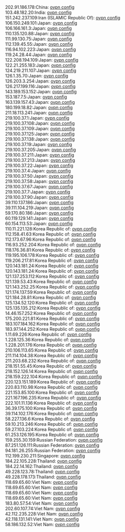 202.91.186.178:China: [ovpn config](vpn/202_91_186_178.ovpn)  
103.48.182.20:India: [ovpn config](vpn/103_48_182_20.ovpn)  
151.242.237.109:Iran (ISLAMIC Republic Of): [ovpn config](vpn/151_242_237_109.ovpn)  
106.150.249.101:Japan: [ovpn config](vpn/106_150_249_101.ovpn)  
106.166.161.3:Japan: [ovpn config](vpn/106_166_161_3.ovpn)  
110.135.120.88:Japan: [ovpn config](vpn/110_135_120_88.ovpn)  
111.99.130.75:Japan: [ovpn config](vpn/111_99_130_75.ovpn)  
112.139.45.55:Japan: [ovpn config](vpn/112_139_45_55.ovpn)  
116.94.102.223:Japan: [ovpn config](vpn/116_94_102_223.ovpn)  
119.24.28.44:Japan: [ovpn config](vpn/119_24_28_44.ovpn)  
122.208.194.109:Japan: [ovpn config](vpn/122_208_194_109.ovpn)  
122.21.255.183:Japan: [ovpn config](vpn/122_21_255_183.ovpn)  
124.219.211.107:Japan: [ovpn config](vpn/124_219_211_107.ovpn)  
126.1.35.70:Japan: [ovpn config](vpn/126_1_35_70.ovpn)  
126.203.3.254:Japan: [ovpn config](vpn/126_203_3_254.ovpn)  
126.217.199.116:Japan: [ovpn config](vpn/126_217_199_116.ovpn)  
143.189.153.152:Japan: [ovpn config](vpn/143_189_153_152.ovpn)  
153.187.7.5:Japan: [ovpn config](vpn/153_187_7_5.ovpn)  
163.139.157.43:Japan: [ovpn config](vpn/163_139_157_43.ovpn)  
180.199.18.82:Japan: [ovpn config](vpn/180_199_18_82.ovpn)  
211.18.113.241:Japan: [ovpn config](vpn/211_18_113_241.ovpn)  
219.100.37.1:Japan: [ovpn config](vpn/219_100_37_1.ovpn)  
219.100.37.108:Japan: [ovpn config](vpn/219_100_37_108.ovpn)  
219.100.37.109:Japan: [ovpn config](vpn/219_100_37_109.ovpn)  
219.100.37.125:Japan: [ovpn config](vpn/219_100_37_125.ovpn)  
219.100.37.138:Japan: [ovpn config](vpn/219_100_37_138.ovpn)  
219.100.37.19:Japan: [ovpn config](vpn/219_100_37_19.ovpn)  
219.100.37.205:Japan: [ovpn config](vpn/219_100_37_205.ovpn)  
219.100.37.211:Japan: [ovpn config](vpn/219_100_37_211.ovpn)  
219.100.37.213:Japan: [ovpn config](vpn/219_100_37_213.ovpn)  
219.100.37.22:Japan: [ovpn config](vpn/219_100_37_22.ovpn)  
219.100.37.4:Japan: [ovpn config](vpn/219_100_37_4.ovpn)  
219.100.37.50:Japan: [ovpn config](vpn/219_100_37_50.ovpn)  
219.100.37.58:Japan: [ovpn config](vpn/219_100_37_58.ovpn)  
219.100.37.67:Japan: [ovpn config](vpn/219_100_37_67.ovpn)  
219.100.37.7:Japan: [ovpn config](vpn/219_100_37_7.ovpn)  
219.100.37.90:Japan: [ovpn config](vpn/219_100_37_90.ovpn)  
39.110.137.186:Japan: [ovpn config](vpn/39_110_137_186.ovpn)  
39.111.104.219:Japan: [ovpn config](vpn/39_111_104_219.ovpn)  
59.170.80.186:Japan: [ovpn config](vpn/59_170_80_186.ovpn)  
60.119.129.141:Japan: [ovpn config](vpn/60_119_129_141.ovpn)  
60.154.113.53:Japan: [ovpn config](vpn/60_154_113_53.ovpn)  
110.11.221.128:Korea Republic of: [ovpn config](vpn/110_11_221_128.ovpn)  
112.158.41.63:Korea Republic of: [ovpn config](vpn/112_158_41_63.ovpn)  
112.173.67.96:Korea Republic of: [ovpn config](vpn/112_173_67_96.ovpn)  
116.93.252.204:Korea Republic of: [ovpn config](vpn/116_93_252_204.ovpn)  
118.176.36.81:Korea Republic of: [ovpn config](vpn/118_176_36_81.ovpn)  
119.195.106.178:Korea Republic of: [ovpn config](vpn/119_195_106_178.ovpn)  
119.206.217.81:Korea Republic of: [ovpn config](vpn/119_206_217_81.ovpn)  
120.143.181.24:Korea Republic of: [ovpn config](vpn/120_143_181_24.ovpn)  
120.143.181.24:Korea Republic of: [ovpn config](vpn/120_143_181_24.ovpn)  
121.137.253.112:Korea Republic of: [ovpn config](vpn/121_137_253_112.ovpn)  
121.139.53.43:Korea Republic of: [ovpn config](vpn/121_139_53_43.ovpn)  
121.143.252.25:Korea Republic of: [ovpn config](vpn/121_143_252_25.ovpn)  
121.174.137.59:Korea Republic of: [ovpn config](vpn/121_174_137_59.ovpn)  
121.184.28.81:Korea Republic of: [ovpn config](vpn/121_184_28_81.ovpn)  
125.134.52.120:Korea Republic of: [ovpn config](vpn/125_134_52_120.ovpn)  
125.135.135.212:Korea Republic of: [ovpn config](vpn/125_135_135_212.ovpn)  
14.46.157.252:Korea Republic of: [ovpn config](vpn/14_46_157_252.ovpn)  
175.200.221.81:Korea Republic of: [ovpn config](vpn/175_200_221_81.ovpn)  
183.107.184.162:Korea Republic of: [ovpn config](vpn/183_107_184_162.ovpn)  
183.97.144.252:Korea Republic of: [ovpn config](vpn/183_97_144_252.ovpn)  
1.11.69.226:Korea Republic of: [ovpn config](vpn/1_11_69_226.ovpn)  
1.228.125.36:Korea Republic of: [ovpn config](vpn/1_228_125_36.ovpn)  
1.228.201.176:Korea Republic of: [ovpn config](vpn/1_228_201_176.ovpn)  
210.106.113.65:Korea Republic of: [ovpn config](vpn/210_106_113_65.ovpn)  
211.114.104.38:Korea Republic of: [ovpn config](vpn/211_114_104_38.ovpn)  
211.203.68.232:Korea Republic of: [ovpn config](vpn/211_203_68_232.ovpn)  
218.151.55.45:Korea Republic of: [ovpn config](vpn/218_151_55_45.ovpn)  
218.152.126.14:Korea Republic of: [ovpn config](vpn/218_152_126_14.ovpn)  
218.159.222.104:Korea Republic of: [ovpn config](vpn/218_159_222_104.ovpn)  
220.123.151.189:Korea Republic of: [ovpn config](vpn/220_123_151_189.ovpn)  
220.83.110.98:Korea Republic of: [ovpn config](vpn/220_83_110_98.ovpn)  
221.153.85.100:Korea Republic of: [ovpn config](vpn/221_153_85_100.ovpn)  
221.167.196.235:Korea Republic of: [ovpn config](vpn/221_167_196_235.ovpn)  
222.101.11.136:Korea Republic of: [ovpn config](vpn/222_101_11_136.ovpn)  
36.39.175.100:Korea Republic of: [ovpn config](vpn/36_39_175_100.ovpn)  
39.114.102.176:Korea Republic of: [ovpn config](vpn/39_114_102_176.ovpn)  
58.227.136.6:Korea Republic of: [ovpn config](vpn/58_227_136_6.ovpn)  
59.10.213.246:Korea Republic of: [ovpn config](vpn/59_10_213_246.ovpn)  
59.27.103.224:Korea Republic of: [ovpn config](vpn/59_27_103_224.ovpn)  
61.253.126.195:Korea Republic of: [ovpn config](vpn/61_253_126_195.ovpn)  
159.255.30.159:Russian Federation: [ovpn config](vpn/159_255_30_159.ovpn)  
87.251.126.111:Russian Federation: [ovpn config](vpn/87_251_126_111.ovpn)  
94.181.26.255:Russian Federation: [ovpn config](vpn/94_181_26_255.ovpn)  
112.199.230.211:Singapore: [ovpn config](vpn/112_199_230_211.ovpn)  
184.22.105.228:Thailand: [ovpn config](vpn/184_22_105_228.ovpn)  
184.22.14.162:Thailand: [ovpn config](vpn/184_22_14_162.ovpn)  
49.228.123.78:Thailand: [ovpn config](vpn/49_228_123_78.ovpn)  
49.228.178.173:Thailand: [ovpn config](vpn/49_228_178_173.ovpn)  
118.69.65.60:Viet Nam: [ovpn config](vpn/118_69_65_60.ovpn)  
118.69.65.60:Viet Nam: [ovpn config](vpn/118_69_65_60.ovpn)  
118.69.65.60:Viet Nam: [ovpn config](vpn/118_69_65_60.ovpn)  
118.69.65.60:Viet Nam: [ovpn config](vpn/118_69_65_60.ovpn)  
183.80.57.54:Viet Nam: [ovpn config](vpn/183_80_57_54.ovpn)  
202.60.107.74:Viet Nam: [ovpn config](vpn/202_60_107_74.ovpn)  
42.112.235.228:Viet Nam: [ovpn config](vpn/42_112_235_228.ovpn)  
42.118.131.141:Viet Nam: [ovpn config](vpn/42_118_131_141.ovpn)  
58.186.132.52:Viet Nam: [ovpn config](vpn/58_186_132_52.ovpn)  
